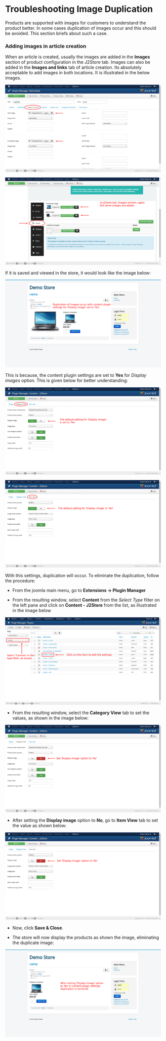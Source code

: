 # Troubleshooting Image Duplication

Products are supported with images for customers to understand the product better. In some cases duplication of images occur and this should be avoided. This section briefs about such a case.

### Adding images in article creation

When an article is created, usually the images are added in the **Images** section of product configuration in the J2Store tab. Images can also be added in the **Images and links** tab of article creation. Its absolutely acceptable to add images in both locations. It is illustrated in the below images.

![](./assets/images/image-dup-1.png)

![](./assets/images/image-dup-2.png)

If it is saved and viewed in the store, it would look like the image below:

![](./assets/images/image-dup-store-2.png)

This is because, the content plugin settings are set to **Yes** for *Display images* option. This is given below for better understanding:

![](./assets/images/image-dup-3.png)

![](./assets/images/image-dup-4.png)

With this settings, duplication will occur. To eliminate the duplication, follow the procedure:

* From the joomla main menu, go to **Extensions -> Plugin Manager**

* From the resulting window, select **Content** from the *Select Type* filter on the left pane and click on **Content - J2Store** from the list, as illustrated in the image below

![](./assets/images/content-plugin-manager.png)

* From the resulting window, select the **Category View** tab to set the values, as shown in the image below:

![](./assets/images/image-dup-5.png) 

* After setting the **Display image** option to **No**, go to **Item View** tab to set the value as shown below:

![](./assets/images/image-dup-6.png)

* Now, click **Save & Close**.

* The store will now display the products as shown the image, eliminating the duplicate image:

![](./assets/images/image-dup-store-1.png)



























